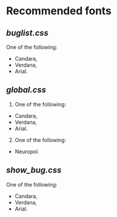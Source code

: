 # Recommended fonts

## *buglist.css*

 One of the following:
  - Candara,
  - Verdana,
  - Arial.


## *global.css*

  1. One of the following:
   - Candara,
   - Verdana,
   - Arial.

  2. One of the following:
   - Neuropol.


## *show_bug.css*

 One of the following:
 - Candara,
 - Verdana,
 - Arial.
